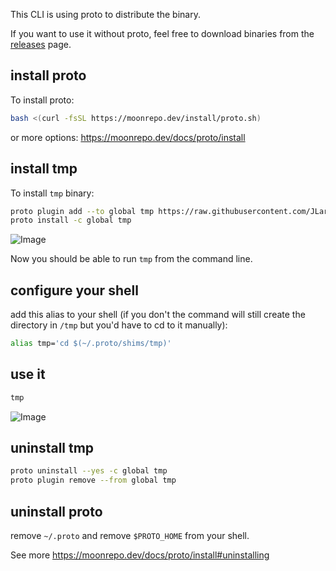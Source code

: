 This CLI is using proto to distribute the binary.

If you want to use it without proto, feel free to download binaries from the [releases](https://github.com/JLarky/proto-tmp/releases) page.

## install proto

To install proto:

```bash
bash <(curl -fsSL https://moonrepo.dev/install/proto.sh)
```

or more options: https://moonrepo.dev/docs/proto/install

## install tmp

To install `tmp` binary:

```bash
proto plugin add --to global tmp https://raw.githubusercontent.com/JLarky/proto-tmp/refs/heads/main/tmp.toml
proto install -c global tmp
```

![Image](https://github.com/user-attachments/assets/7ecacd73-6bac-4135-9cc1-9feecdc3cfd4)

Now you should be able to run `tmp` from the command line.

## configure your shell

add this alias to your shell (if you don't the command will still create the directory in `/tmp` but you'd have to cd to it manually):

```bash
alias tmp='cd $(~/.proto/shims/tmp)'
```

## use it

```bash
tmp
```

![Image](https://github.com/user-attachments/assets/8779f9fa-c725-4f1a-a545-373f080e38bb)

## uninstall tmp

```bash
proto uninstall --yes -c global tmp
proto plugin remove --from global tmp
```

## uninstall proto

remove `~/.proto` and remove `$PROTO_HOME` from your shell.

See more https://moonrepo.dev/docs/proto/install#uninstalling
